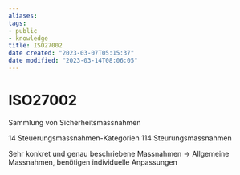 ```yaml
---
aliases: 
tags:
- public
- knowledge
title: ISO27002
date created: "2023-03-07T05:15:37"
date modified: "2023-03-14T08:06:05"
---
```


# ISO27002

Sammlung von Sicherheitsmassnahmen

14 Steuerungsmassnahmen-Kategorien
114 Steurungsmassnahmen

Sehr konkret und genau beschriebene Massnahmen
-> Allgemeine Massnahmen, benötigen individuelle Anpassungen
